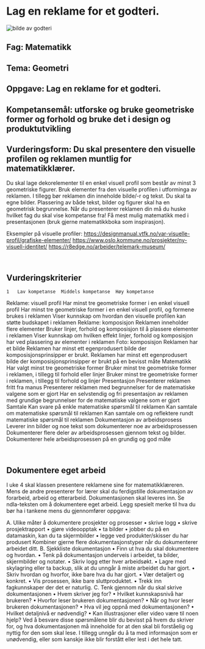 # Lag en reklame for et godteri. 
<img src="#" alt="bilde av godteri">

## Fag: Matematikk
## Tema: Geometri
## Oppgave: Lag en reklame for et godteri. 
## Kompetansemål: utforske og bruke geometriske former og forhold og bruke det i design og produktutvikling 
## Vurderingsform: Du skal presentere den visuelle profilen og reklamen muntlig for matematikklærer.

Du skal lage dekorelementer til en enkel visuell profil som består av minst 3 geometriske figurer. Bruk elementer fra den visuelle profilen i utforminga av reklamen.
I tillegg bør reklamen din inneholde bilde/-r og tekst. Du skal ta egne bilder.
Plassering av både tekst, bilder og figurer skal ha en geometrisk begrunnelse. 
Når du presenterer reklamen din må du huske hvilket fag du skal vise kompetanse fra! Få mest mulig matematikk med i presentasjonen (bruk gjerne matematikkboka som inspirasjon).

Eksempler på visuelle profiler: 
https://designmanual.vtfk.no/var-visuelle-profil/grafiske-elementer/ 
https://www.oslo.kommune.no/prosjekter/ny-visuell-identitet/
https://r8edge.no/arbeider/telemark-museum/




 
## Vurderingskriterier
<!--må jeg lage html-tabell her??-->
	1	Lav kompetanse	Middels kompetanse	Høy kompetanse
Reklame: visuell profil		Har minst tre geometriske former i en enkel visuell profil	Har minst tre geometriske former i en enkel visuell profil, og formene brukes i reklamen	Viser kunnskap om hvordan den visuelle profilen kan støtte budskapet i reklamen
Reklame: komposisjon		Reklamen inneholder flere elementer 	Bruker linjer, forhold og komposisjon til å plassere elementer i reklamen	Viser kunnskap om hvilken effekt linjer, forhold og komposisjon har ved plassering av elementer i reklamen
Foto: komposisjon		Reklamen har et bilde	Reklamen har minst ett egenprodusert bilde der komposisjonsprinsipper er brukt.	Reklamen har minst ett egenprodusert bilde der komposisjonsprinsipper er brukt på en bevisst måte
Matematikk		Har valgt minst tre geometriske former	Bruker minst tre geometriske former i reklamen, i tillegg til forhold eller linjer	Bruker minst tre geometriske former i reklamen, i tillegg til forhold og linjer
Presentasjon		Presenterer reklamen fritt fra manus	Presenterer reklamen med begrunnelser for de matematiske valgene som er gjort 	Har en selvstendig og fri presentasjon av reklamen med grundige begrunnelser for de matematiske valgene som er gjort
Samtale		Kan svare på enkle matematiske spørsmål til reklamen	Kan samtale om matematiske spørsmål til reklamen	Kan samtale om og reflektere rundt matematiske spørsmål til reklamen
Dokumentasjon av arbeidsprosess		Leverer inn bilder og noe tekst som dokumenterer noe av arbeidsprosessen	Dokumenterer flere deler av arbeidsprosessen gjennom tekst og bilder.	Dokumenterer hele arbeidsprosessen på en grundig og god måte

 
## Dokumentere eget arbeid
I uke 4 skal klassen presentere reklamene sine for matematikklæreren. 
Mens de andre presenterer for lærer skal du ferdigstille dokumentasjon av forarbeid, arbeid og etterarbeid. Dokumentasjonen skal leveres inn. 
Se ndla-teksten om å dokumentere eget arbeid. Legg spesielt merke til hva du bør ha i tankene mens du gjennomfører oppgava: 
<!--lage ul i html??-->
A. 	Ulike måter å dokumentere prosjekter og prosesser
•	skrive logg
•	skrive prosjektrapport
•	gjøre videoopptak
•	ta bilder 
•	jobber du på en datamaskin, kan du ta skjermbilder
•	legge ved produkter/skisser du har produsert 
Kombiner gjerne flere dokumentasjonstyper når du dokumenterer arbeidet ditt. 
B.  	Sjekkliste dokumentasjon
•	Finn ut hva du skal dokumentere og hvordan.
•	Tenk på dokumentasjon underveis i arbeidet, ta bilder, skjermbilder og notater.
•	Skriv logg etter hver arbeidsøkt.
•	Lagre med skylagring eller ta backup, slik at du unngår å miste arbeidet du har gjort.
•	Skriv hvordan og hvorfor, ikke bare hva du har gjort.
•	Vær detaljert og konkret.
•	Vis prosessen, ikke bare sluttproduktet.
•	Trekk inn fagkunnskaper der det er naturlig.
C.	Tenk gjennom når du skal skrive dokumentasjonen
•	Hvem skriver jeg for? 
•	Hvilket kunnskapsnivå har brukeren?
•	Hvorfor leser brukeren dokumentasjonen? 
•	Når og hvor leser brukeren dokumentasjonen?
•	Hva vil jeg oppnå med dokumentasjonen?
•	Hvilket detaljnivå er nødvendig?
•	Kan illustrasjoner eller video være til noen hjelp?
Ved å besvare disse spørsmålene blir du bevisst på hvem du skriver for, og hva dokumentasjonen må inneholde for at den skal bli forståelig og nyttig for den som skal lese. I tillegg unngår du å ta med informasjon som er unødvendig, eller som kanskje ikke blir forstått eller lest i det hele tatt.
